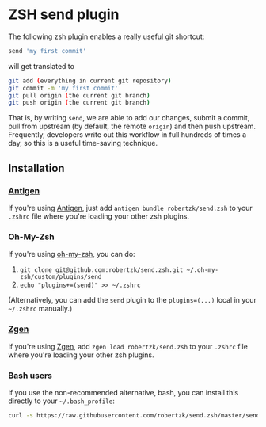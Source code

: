 # ZSH send plugin

The following zsh plugin enables a really useful git shortcut:

```bash
send 'my first commit'
```

will get translated to

```bash
git add (everything in current git repository)
git commit -m 'my first commit'
git pull origin (the current git branch)
git push origin (the current git branch)
```

That is, by writing `send`, we are able to add our changes, submit a commit,
pull from upstream (by default, the remote `origin`) and then push upstream.
Frequently, developers write out this workflow in full hundreds of times a
day, so this is a useful time-saving technique.

## Installation

### [Antigen](github.com/zsh-users/antigen)

If you're using [Antigen](github.com/zsh-users/antigen), just add `antigen bundle robertzk/send.zsh`
to your `.zshrc` file where you're loading your other zsh plugins.

### Oh-My-Zsh

If you're using [oh-my-zsh](https://github.com/robbyrussell/oh-my-zsh), you can do:

1. `git clone git@github.com:robertzk/send.zsh.git ~/.oh-my-zsh/custom/plugins/send`
2. `echo "plugins+=(send)" >> ~/.zshrc`

(Alternatively, you can add the `send` plugin to the `plugins=(...)` local in your `~/.zshrc` manually.)

### [Zgen](tarjoilija/zgen)

If you're using [Zgen](tarjoilija/zgen), add `zgen load robertzk/send.zsh`
to your `.zshrc` file where you're loading your other zsh plugins.

### Bash users

If you use the non-recommended alternative, bash, you can install this directly to your `~/.bash_profile`:

```bash
curl -s https://raw.githubusercontent.com/robertzk/send.zsh/master/send.plugin.zsh >> ~/.bash_profile
```

